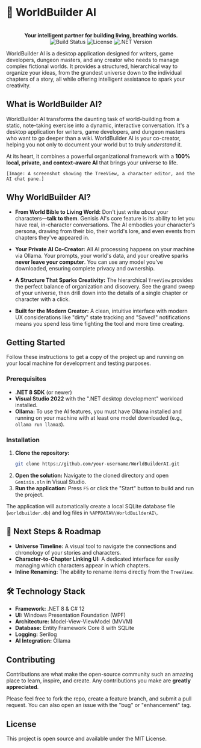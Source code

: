 # 🌌 WorldBuilder AI

<div align="center">
  <br/>
  <strong>Your intelligent partner for building living, breathing worlds.</strong>
  <br/>
</div>

<div align="center">
  <!-- Placeholder for badges -->
  <img src="https://img.shields.io/badge/build-passing-green" alt="Build Status">
  <img src="https://img.shields.io/badge/license-MIT-blue" alt="License">
  <img src="https://img.shields.io/badge/.NET-8.0-purple" alt=".NET Version">
</div>

WorldBuilder AI is a desktop application designed for writers, game developers, dungeon masters, and any creator who needs to manage complex fictional worlds. It provides a structured, hierarchical way to organize your ideas, from the grandest universe down to the individual chapters of a story, all while offering intelligent assistance to spark your creativity.

## What is WorldBuilder AI?

WorldBuilder AI transforms the daunting task of world-building from a static, note-taking exercise into a dynamic, interactive conversation. It's a desktop application for writers, game developers, and dungeon masters who want to go deeper than a wiki. WorldBuilder AI is your co-creator, helping you not only to document your world but to truly *understand* it.

At its heart, it combines a powerful organizational framework with a **100% local, private, and context-aware AI** that brings your universe to life.

<!-- Placeholder for a screenshot or GIF of the app in action -->
`[Image: A screenshot showing the TreeView, a character editor, and the AI chat pane.]`

## Why WorldBuilder AI?

*   **From World Bible to Living World:** Don't just write *about* your characters—**talk to them**. Genisis AI's core feature is its ability to let you have real, in-character conversations. The AI embodies your character's persona, drawing from their bio, their world's lore, and even events from chapters they've appeared in.

*   **Your Private AI Co-Creator:** All AI processing happens on your machine via Ollama. Your prompts, your world's data, and your creative sparks **never leave your computer**. You can use any model you've downloaded, ensuring complete privacy and ownership.

*   **A Structure That Sparks Creativity:** The hierarchical `TreeView` provides the perfect balance of organization and discovery. See the grand sweep of your universe, then drill down into the details of a single chapter or character with a click.

*   **Built for the Modern Creator:** A clean, intuitive interface with modern UX considerations like "dirty" state tracking and "Saved!" notifications means you spend less time fighting the tool and more time creating.

## Getting Started

Follow these instructions to get a copy of the project up and running on your local machine for development and testing purposes.

### Prerequisites

*   **.NET 8 SDK** (or newer)
*   **Visual Studio 2022** with the ".NET desktop development" workload installed.
*   **Ollama:** To use the AI features, you must have Ollama installed and running on your machine with at least one model downloaded (e.g., `ollama run llama3`).

### Installation

1.  **Clone the repository:**
    ```sh
    git clone https://github.com/your-username/WorldBuilderAI.git
    ```
2.  **Open the solution:** Navigate to the cloned directory and open `Genisis.sln` in Visual Studio.
3.  **Run the application:** Press `F5` or click the "Start" button to build and run the project.

The application will automatically create a local SQLite database file (`worldbuilder.db`) and log files in `%APPDATA%\WorldBuilderAI\`.

## 🚀 Next Steps & Roadmap

*   **Universe Timeline:** A visual tool to navigate the connections and chronology of your stories and characters.
*   **Character-to-Chapter Linking UI:** A dedicated interface for easily managing which characters appear in which chapters.
*   **Inline Renaming:** The ability to rename items directly from the `TreeView`.

## 🛠️ Technology Stack

*   **Framework:** .NET 8 & C# 12
*   **UI:** Windows Presentation Foundation (WPF)
*   **Architecture:** Model-View-ViewModel (MVVM)
*   **Database:** Entity Framework Core 8 with SQLite
*   **Logging:** Serilog
*   **AI Integration:** Ollama

## Contributing

Contributions are what make the open-source community such an amazing place to learn, inspire, and create. Any contributions you make are **greatly appreciated**.

Please feel free to fork the repo, create a feature branch, and submit a pull request. You can also open an issue with the "bug" or "enhancement" tag.

## License

This project is open source and available under the MIT License.


